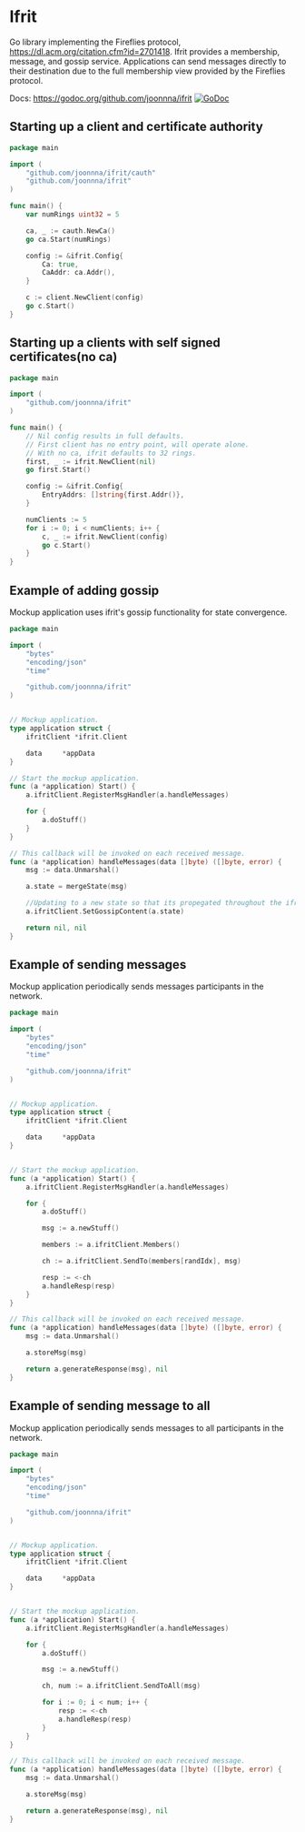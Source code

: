 # Ifrit
Go library implementing the Fireflies protocol, https://dl.acm.org/citation.cfm?id=2701418.
Ifrit provides a membership, message, and gossip service.
Applications can send messages directly to their destination due to the full membership view
provided by the Fireflies protocol.

Docs: https://godoc.org/github.com/joonnna/ifrit
[![GoDoc](https://godoc.org/github.com/joonnna/ifrit?status.svg)](https://godoc.org/github.com/joonnna/ifrit)

## Starting up a client and certificate authority
```go
package main

import (
	"github.com/joonnna/ifrit/cauth"
	"github.com/joonnna/ifrit"
)

func main() {
    var numRings uint32 = 5

    ca, _ := cauth.NewCa()
    go ca.Start(numRings)

    config := &ifrit.Config{
        Ca: true,
        CaAddr: ca.Addr(),
    }

    c := client.NewClient(config)
    go c.Start()
}
```

## Starting up a clients with self signed certificates(no ca)
```go
package main

import (
	"github.com/joonnna/ifrit"
)

func main() {
    // Nil config results in full defaults.
    // First client has no entry point, will operate alone.
    // With no ca, ifrit defaults to 32 rings.
    first, _ := ifrit.NewClient(nil)
    go first.Start()

    config := &ifrit.Config{
        EntryAddrs: []string{first.Addr()},
    }

    numClients := 5
    for i := 0; i < numClients; i++ {
        c, _ := ifrit.NewClient(config)
        go c.Start()
    }
}
```

## Example of adding gossip
Mockup application uses ifrit's gossip functionality for state convergence.
```go
package main

import (
    "bytes"
    "encoding/json"
    "time"

    "github.com/joonnna/ifrit"
)


// Mockup application.
type application struct {
    ifritClient *ifrit.Client

    data     *appData
}

// Start the mockup application.
func (a *application) Start() {
    a.ifritClient.RegisterMsgHandler(a.handleMessages)

    for {
        a.doStuff()
    }
}

// This callback will be invoked on each received message.
func (a *application) handleMessages(data []byte) ([]byte, error) {
    msg := data.Unmarshal()

    a.state = mergeState(msg)

    //Updating to a new state so that its propegated throughout the ifrit network
    a.ifritClient.SetGossipContent(a.state)

    return nil, nil
}
```


## Example of sending messages
Mockup application periodically sends messages participants in the network.
```go
package main

import (
    "bytes"
    "encoding/json"
    "time"

    "github.com/joonnna/ifrit"
)


// Mockup application.
type application struct {
    ifritClient *ifrit.Client

    data     *appData
}


// Start the mockup application.
func (a *application) Start() {
    a.ifritClient.RegisterMsgHandler(a.handleMessages)

    for {
        a.doStuff()

        msg := a.newStuff()

        members := a.ifritClient.Members()

        ch := a.ifritClient.SendTo(members[randIdx], msg)

        resp := <-ch
        a.handleResp(resp)
    }
}

// This callback will be invoked on each received message.
func (a *application) handleMessages(data []byte) ([]byte, error) {
    msg := data.Unmarshal()

    a.storeMsg(msg)

    return a.generateResponse(msg), nil
}
```





## Example of sending message to all
Mockup application periodically sends messages to all participants in the network.
```go
package main

import (
    "bytes"
    "encoding/json"
    "time"

    "github.com/joonnna/ifrit"
)


// Mockup application.
type application struct {
    ifritClient *ifrit.Client

    data     *appData
}


// Start the mockup application.
func (a *application) Start() {
    a.ifritClient.RegisterMsgHandler(a.handleMessages)

    for {
        a.doStuff()

        msg := a.newStuff()

        ch, num := a.ifritClient.SendToAll(msg)

        for i := 0; i < num; i++ {
            resp := <-ch
            a.handleResp(resp)
        }
    }
}

// This callback will be invoked on each received message.
func (a *application) handleMessages(data []byte) ([]byte, error) {
    msg := data.Unmarshal()

    a.storeMsg(msg)

    return a.generateResponse(msg), nil
}
```
